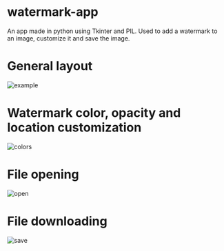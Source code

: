 # watermark-app
An app made in python using Tkinter and PIL. Used to add a watermark to an image, customize it and save the image.
# General layout 
![example](https://github.com/markokorn/watermark-app/assets/9790303/5516791b-dce3-4646-914f-78c93dab4e24)
# Watermark color, opacity and location customization
![colors](https://github.com/markokorn/watermark-app/assets/9790303/3097c921-b45b-4424-b499-c89c0569f337)
# File opening
![open](https://github.com/markokorn/watermark-app/assets/9790303/b0bc81e7-f19f-4bb5-a9fd-46dd18a3cedc)
# File downloading
![save](https://github.com/markokorn/watermark-app/assets/9790303/9990a4e1-9e28-4486-a877-288c91ce98f6)




